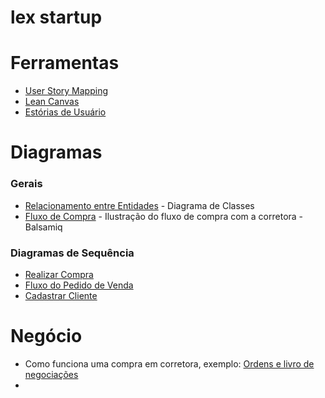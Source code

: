 # lex startup

# Ferramentas
- [User Story Mapping](https://miro.com/app/board/o9J_k0ouqRY=/?share_link_id=567794541243)
- [Lean Canvas](https://next.canvanizer.com/canvas/iFSlG2Skf1ZnJ)
- [Estórias de Usuário](https://github.com/lex-860/main/blob/main/user-stories.md)

# Diagramas

### Gerais 
- [Relacionamento entre Entidades](https://miro.com/app/board/uXjVOjCNgsU=/?share_link_id=200632097459) - Diagrama de Classes
- [Fluxo de Compra](https://balsamiq.cloud/s96ib5a/pg260a7) - Ilustração do fluxo de compra com a corretora - Balsamiq

### Diagramas de Sequência
- [Realizar Compra](https://swimlanes.io/d/sNVVBuMZD)
- [Fluxo do Pedido de Venda](https://swimlanes.io/d/Z-tQUZG8f) 
- [Cadastrar Cliente](https://swimlanes.io/d/gWjA7MGK_)

# Negócio
- Como funciona uma compra em corretora, exemplo: [Ordens e livro de negociações](https://www.mercadobitcoin.com.br/info/execucao-ordem)
- 
